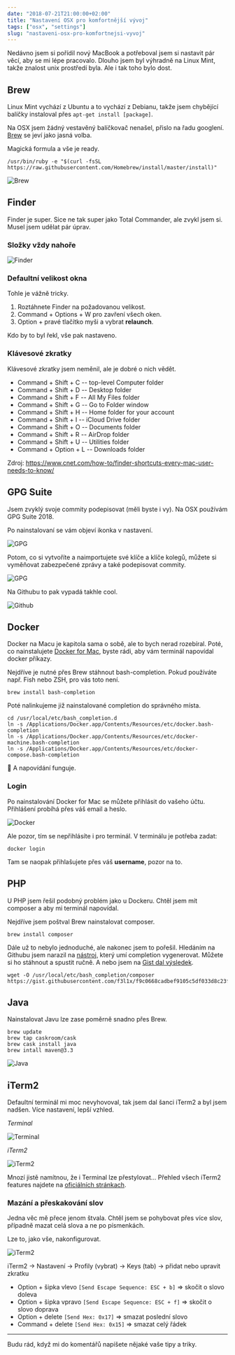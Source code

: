```yaml
---
date: "2018-07-21T21:00:00+02:00"
title: "Nastavení OSX pro komfortnější vývoj"
tags: ["osx", "settings"]
slug: "nastaveni-osx-pro-komfortnejsi-vyvoj"
---
```


Nedávno jsem si pořídil nový MacBook a potřeboval jsem si nastavit pár věcí, aby se mi lépe pracovalo. Dlouho
jsem byl výhradně na Linux Mint, takže znalost unix prostředí byla. Ale i tak toho bylo dost.

<!--more-->

## Brew

Linux Mint vychází z Ubuntu a to vychází z Debianu, takže jsem chybějící balíčky instaloval přes `apt-get install [package]`.

Na OSX jsem žádný vestavěný balíčkovač nenašel, přislo na řadu googlení. [Brew](https://brew.sh/) se jeví jako jasná volba.

Magická formula a vše je ready.

```
/usr/bin/ruby -e "$(curl -fsSL https://raw.githubusercontent.com/Homebrew/install/master/install)"
```

![][1]

## Finder

Finder je super. Sice ne tak super jako Total Commander, ale zvykl jsem si. Musel jsem udělat pár úprav.

### Složky vždy nahoře

![][2]

### Defaultní velikost okna

Tohle je vážně tricky.

1. Roztáhnete Finder na požadovanou velikost.
2. Command + Options + W pro zavření všech oken.
3. Option + pravé tlačítko myši a vybrat **relaunch**.

Kdo by to byl řekl, vše pak nastaveno.

### Klávesové zkratky

Klávesové zkratky jsem neměnil, ale je dobré o nich vědět.

- Command + Shift + C -- top-level Computer folder
- Command + Shift + D -- Desktop folder
- Command + Shift + F -- All My Files folder
- Command + Shift + G -- Go to Folder window
- Command + Shift + H -- Home folder for your account
- Command + Shift + I -- iCloud Drive folder
- Command + Shift + O -- Documents folder
- Command + Shift + R -- AirDrop folder
- Command + Shift + U -- Utilities folder
- Command + Option + L -- Downloads folder

Zdroj: https://www.cnet.com/how-to/finder-shortcuts-every-mac-user-needs-to-know/

## GPG Suite

Jsem zvyklý svoje commity podepisovat (měli byste i vy). Na OSX používám GPG Suite 2018.

Po nainstalovaní se vám objeví ikonka v nastavení.

![][3]

Potom, co si vytvoříte a naimportujete své klíče a klíče kolegů, můžete si vyměňovat zabezpečené zprávy a
také podepisovat commity.

![][4]

Na Githubu to pak vypadá takhle cool.

![][10]

## Docker

Docker na Macu je kapitola sama o sobě, ale to bych nerad rozebíral. Poté, co nainstalujete [Docker for Mac](https://docs.docker.com/docker-for-mac/install/), byste rádi, aby vám terminál napovídal docker příkazy.

Nejdříve je nutné přes Brew stáhnout bash-completion. Pokud používáte např. Fish nebo ZSH, pro vás toto není.

```
brew install bash-completion
```

Poté nalinkujeme již nainstalované completion do správného místa.

```
cd /usr/local/etc/bash_completion.d
ln -s /Applications/Docker.app/Contents/Resources/etc/docker.bash-completion
ln -s /Applications/Docker.app/Contents/Resources/etc/docker-machine.bash-completion
ln -s /Applications/Docker.app/Contents/Resources/etc/docker-compose.bash-completion
```

:tada: A napovídání funguje.

### Login

Po nainstalování Docker for Mac se můžete přihlásit do vašeho účtu. Přihlášení probíhá přes váš
email a heslo.

![][9]

Ale pozor, tím se nepřihlásíte i pro terminál. V terminálu je potřeba zadat:

```
docker login
```

Tam se naopak přihlašujete přes váš **username**, pozor na to.

## PHP

U PHP jsem řešil podobný problém jako u Dockeru. Chtěl jsem mít composer a aby mi terminál napovídal.

Nejdříve jsem poštval Brew nainstalovat composer.

```
brew install composer
```

Dále už to nebylo jednoduché, ale nakonec jsem to pořešil. Hledáním na Githubu jsem narazil na [nástroj](https://github.com/bamarni/symfony-console-autocomplete), který umí completion vygenerovat.
Můžete si ho stáhnout a spustit ručně. A nebo jsem na [Gist dal výsledek](https://gist.github.com/f3l1x/f9c0668cadbef9105c5df033d8c23f6e).

```
wget -O /usr/local/etc/bash_completion/composer https://gist.githubusercontent.com/f3l1x/f9c0668cadbef9105c5df033d8c23f6e/raw/5fbeaa6e27202f3520667de22ffcd1fe9f6ac0bf/composer
```

## Java

Nainstalovat Javu lze zase poměrně snadno přes Brew.

```
brew update
brew tap caskroom/cask
brew cask install java
brew intall maven@3.3
```

![][5]

## iTerm2

Defaultní terminál mi moc nevyhovoval, tak jsem dal šanci iTerm2 a byl jsem nadšen. Více nastavení, lepší vzhled.

*Terminal*

![][6]

*iTerm2*

![][7]

Mnozí jistě namítnou, že i Terminal lze přestylovat... Přehled všech iTerm2 features najdete na [oficiálních stránkach](https://www.iterm2.com/features.html).

### Mazání a přeskakování slov

Jedna věc mě přece jenom štvala. Chtěl jsem se pohybovat přes více slov, případně mazat celá slova a ne po písmenkách.

Lze to, jako vše, nakonfigurovat.

![][8]

iTerm2 -> Nastavení -> Profily (vybrat) -> Keys (tab) -> přidat nebo upravit zkratku

- Option + šipka vlevo `[Send Escape Sequence: ESC + b]` => skočit o slovo doleva
- Option + šipka vpravo `[Send Escape Sequence: ESC + f]` => skočit o slovo doprava
- Option + delete `[Send Hex: 0x17]` => smazat poslední slovo
- Command + delete `[Send Hex: 0x15]` => smazat celý řádek

----

Budu rád, když mi do komentářů napíšete nějaké vaše tipy a triky.

[1]: /misc/blog/2018/07/brew.png (Brew)
[2]: /misc/blog/2018/07/finder-folders.png (Finder)
[3]: /misc/blog/2018/07/gpg-settings.png (GPG)
[4]: /misc/blog/2018/07/gpg-keychain.png (GPG)
[5]: /misc/blog/2018/07/java.png (Java)
[6]: /misc/blog/2018/07/terminal.png (Terminal)
[7]: /misc/blog/2018/07/iterm2.png (iTerm2)
[8]: /misc/blog/2018/07/iterm2-keys.png (iTerm2)
[9]: /misc/blog/2018/07/docker-login.png (Docker)
[10]: /misc/blog/2018/07/github.png (Github)
